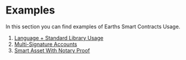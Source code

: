 # Examples

In this section you can find examples of Earths Smart Contracts Usage.

1. [Language + Standard Library Usage](/technical-details/earths-contracts-language-description/examples/lang-stlib-usage-examples.md)
2. [Multi-Signature Accounts](/technical-details/earths-contracts-language-description/examples/multi-signature-account.md)
3. [Smart Asset With Notary Proof](/technical-details/earths-contracts-language-description/examples/smart-asset-with-notary-proof.md) 



